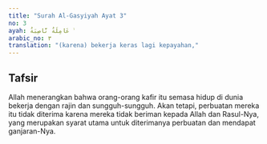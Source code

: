 ```yaml
---
title: "Surah Al-Gasyiyah Ayat 3"
no: 3
ayah: عَامِلَةٌ نَّاصِبَةٌ  ۙ
arabic_no: ٣
translation: "(karena) bekerja keras lagi kepayahan,"
---
```


## Tafsir

Allah menerangkan bahwa orang-orang kafir itu semasa hidup di dunia bekerja dengan rajin dan sungguh-sungguh. Akan tetapi, perbuatan mereka itu tidak diterima karena mereka tidak beriman kepada Allah dan Rasul-Nya, yang merupakan syarat utama untuk diterimanya perbuatan dan mendapat ganjaran-Nya.